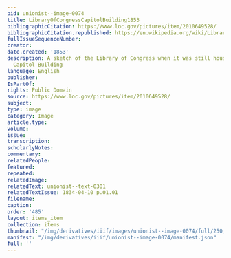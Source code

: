 ```yaml
---
pid: unionist--image-0074
title: LibraryOfCongressCapitolBuilding1853
bibliographicCitation: https://www.loc.gov/pictures/item/2010649528/
bibliographicCitation.republished: https://en.wikipedia.org/wiki/Library_of_Congress#/media/File:The_Library_of_Congress_in_the_U.S._Capitol_Building_LCCN2010649528.jpg
fullIssueSequenceNumber: 
creator: 
date.created: '1853'
description: A sketch of the Library of Congress when it was still housed in the U.S.
  Capitol Building
language: English
publisher: 
IsPartOf: 
rights: Public Domain
source: https://www.loc.gov/pictures/item/2010649528/
subject: 
type: image
category: Image
article.type: 
volume: 
issue: 
transcription: 
scholarlyNotes: 
commentary: 
relatedPeople: 
featured: 
repeated: 
relatedImage: 
relatedText: unionist--text-0301
relatedTextIssue: 1834-04-10 p.01.01
filename: 
caption: 
order: '485'
layout: items_item
collection: items
thumbnail: "/img/derivatives/iiif/images/unionist--image-0074/full/250,/0/default.jpg"
manifest: "/img/derivatives/iiif/unionist--image-0074/manifest.json"
full: ''
---
```

